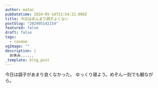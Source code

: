 ```yaml
---
author: matac
pubDatetime: 2024-05-14T21:54:22.000Z
title: 今日はあんまり調子よくない
postSlug: "202405142154"
featured: false
draft: false
tags:
  - random
ogImage: ""
description: |
  お休み......
_template: blog_post
---
```


今日は調子があまり良くなかった。
ゆっくり寝よう。めぞん一刻でも観ながら。
